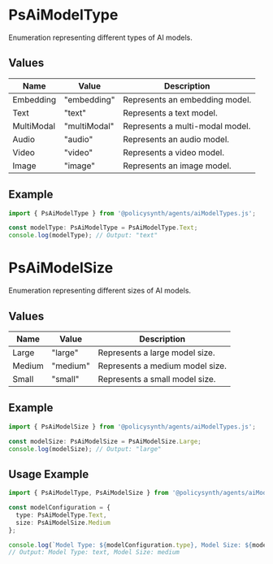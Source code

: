 # PsAiModelType

Enumeration representing different types of AI models.

## Values

| Name        | Value        | Description                        |
|-------------|--------------|------------------------------------|
| Embedding   | "embedding"  | Represents an embedding model.     |
| Text        | "text"       | Represents a text model.           |
| MultiModal  | "multiModal" | Represents a multi-modal model.    |
| Audio       | "audio"      | Represents an audio model.         |
| Video       | "video"      | Represents a video model.          |
| Image       | "image"      | Represents an image model.         |

## Example

```typescript
import { PsAiModelType } from '@policysynth/agents/aiModelTypes.js';

const modelType: PsAiModelType = PsAiModelType.Text;
console.log(modelType); // Output: "text"
```

# PsAiModelSize

Enumeration representing different sizes of AI models.

## Values

| Name   | Value   | Description                    |
|--------|---------|--------------------------------|
| Large  | "large" | Represents a large model size. |
| Medium | "medium"| Represents a medium model size.|
| Small  | "small" | Represents a small model size. |

## Example

```typescript
import { PsAiModelSize } from '@policysynth/agents/aiModelTypes.js';

const modelSize: PsAiModelSize = PsAiModelSize.Large;
console.log(modelSize); // Output: "large"
```

## Usage Example

```typescript
import { PsAiModelType, PsAiModelSize } from '@policysynth/agents/aiModelTypes.js';

const modelConfiguration = {
  type: PsAiModelType.Text,
  size: PsAiModelSize.Medium
};

console.log(`Model Type: ${modelConfiguration.type}, Model Size: ${modelConfiguration.size}`);
// Output: Model Type: text, Model Size: medium
```